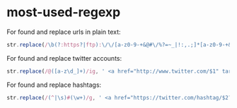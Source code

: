 # most-used-regexp

For found and replace urls in plain text:
```javascript
str.replace(/\b(?:https?|ftp):\/\/[a-z0-9-+&@#\/%?=~_|!:,.;]*[a-z0-9-+&@#\/%=~_|]/gim, '<a href="$&">$&</a>');
```
For found and replace twitter accounts: 
```javascript
str.replace(/@([a-z\d_]+)/ig, ' <a href="http://www.twitter.com/$1" target="blank">@$1</a>');
```
For found and replace hashtags:
```javascript
str.replace(/(^|\s)#(\w+)/g, ' <a href="https://twitter.com/hashtag/$2?src=hash" target="blank">#$2</a>');
```







